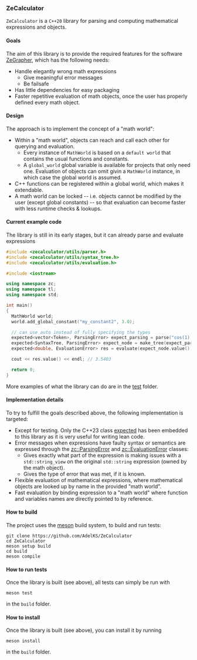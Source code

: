 ### ZeCalculator

`ZeCalculator` is a `C++20` library for parsing and computing mathematical expressions and objects.

#### Goals
The aim of this library is to provide the required features for the software [ZeGrapher](https://github.com/AdelKS/ZeGrapher), which has the following needs:
- Handle elegantly wrong math expressions
  - Give meaningful error messages
  - Be failsafe
- Has little dependencies for easy packaging
- Faster repetitive evaluation of math objects, once the user has properly defined every math object.

#### Design
The approach is to implement the concept of a "math world":
- Within a "math world", objects can reach and call each other for querying and evaluation.
  - Every instance of `MathWorld` is based on a `default world` that contains the usual functions and constants.
  - A `global_world` global variable is available for projects that only need one. Evaluation of objects can omit givin a `MathWorld` instance, in which case the global world is assumed.
- C++ functions can be registered within a global world, which makes it extendable.
- A math world can be locked -- i.e. objects cannot be modified by the user (except global constants) -- so that evaluation can become faster with less runtime checks & lookups.

#### Current example code

The library is still in its early stages, but it can already parse and evaluate expressions
```c++
#include <zecalculator/utils/parser.h>
#include <zecalculator/utils/syntax_tree.h>
#include <zecalculator/utils/evaluation.h>

#include <iostream>

using namespace zc;
using namespace tl;
using namespace std;

int main()
{
  MathWorld world;
  world.add_global_constant("my_constant2", 3.0);

  // can use auto instead of fully specifying the types
  expected<vector<Token>, ParsingError> expect_parsing = parse("cos(1) + my_constant2");
  expected<SyntaxTree, ParsingError> expect_node = make_tree(expect_parsing.value());
  expected<double, EvaluationError> res = evaluate(expect_node.value(), world);

  cout << res.value() << endl; // 3.5403

  return 0;
}
```

More examples of what the library can do are in the [test](./test/) folder.

#### Implementation details
To try to fulfill the goals described above, the following implementation is targeted:
- Except for testing. Only the C++23 class [expected](https://github.com/TartanLlama/expected) has been embedded to this library as it is very useful for writing lean code.
- Error messages when expressions have faulty syntax or semantics are expressed through the [zc::ParsingError](include/zecalculator/utils/parsing_error.h) and [zc::EvaluationError](include/zecalculator/utils/evaluation_error.h) classes:
  - Gives exactly what part of the expression is making issues with a `std::string_view` on the original `std::string` expression (owned by the math object).
  - Gives the type of error that was met, if it is known.
- Flexible evaluation of mathematical expressions, where mathematical objects are looked up by name in the provided "math world".
- Fast evaluation by binding expression to a "math world" where function and variables names are directly pointed to by reference.

#### How to build

The project uses the [meson](mesonbuild.com/) build system, to build and run tests:
```shell
git clone https://github.com/AdelKS/ZeCalculator
cd ZeCalculator
meson setup build
cd build
meson compile
```

#### How to run tests
Once the library is built (see above), all tests can simply be run with
```
meson test
```
in the `build` folder.

#### How to install
Once the library is built (see above), you can install it by running
```
meson install
```
in the `build` folder.
